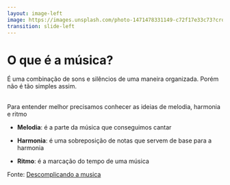 ```yaml
---
layout: image-left
image: https://images.unsplash.com/photo-1471478331149-c72f17e33c73?crop=entropy&cs=tinysrgb&fit=max&fm=jpg&ixid=Mnw0MDk4NDh8MHwxfGFsbHx8fHx8fHx8fDE2NzYzOTk3MTE&ixlib=rb-4.0.3&q=80&w=1080
transition: slide-left
---
```


# O que é a música?

<div>
É uma combinação de sons e silêncios de uma maneira organizada. Porém não é tão simples assim. <twemoji-slightly-smiling-face/>
<br><br>

Para entender melhor precisamos conhecer as ideias de melodia, harmonia e ritmo
</div>

- **Melodia**: é a parte da música que conseguimos cantar <twemoji-microphone/>

- **Harmonia**: é uma sobreposição de notas que servem de base para a harmonia <twemoji-guitar/>

- **Ritmo**: é a marcação do tempo de uma música <twemoji-timer-clock/>

<div class=" flex bottom-4 text-xs">
    Fonte: <a class="mx-2 text-orange-500 first:(outline-none border-none) hover:(text-yellow-500)" href="https://www.descomplicandoamusica.com/o-que-e-musica/" target="_blank"> Descomplicando a musica</a>
</div>
